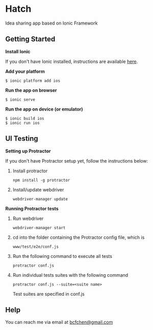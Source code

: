 Hatch
=====================
Idea sharing app based on Ionic Framework
## Getting Started
**Install Ionic**

If you don't have Ionic installed, instructions are available [here](http://ionicframework.com/getting-started/).

**Add your platform**

    $ ionic platform add ios

**Run the app on browser**

    $ ionic serve

**Run the app on device (or emulator)**

    $ ionic build ios
    $ ionic run ios

## UI Testing
**Setting up Protractor**

If you don't have Protractor setup yet, follow the instructions below:

1. Install protractor

    `npm install -g protractor`

2. Install/update webdriver

    `webdriver-manager update`

**Running Protractor tests**

1. Run webdriver

    `webdriver-manager start`

2. cd into the folder containing the Protractor config file, which is

    `www/test/e2e/conf.js`

3. Run the following command to execute all tests

    `protractor conf.js`

4. Run individual tests suites with the following command

    `protractor conf.js --suite=<suite name>`
   
   Test suites are specified in conf.js

## Help

You can reach me via email at bcfchen@gmail.com
